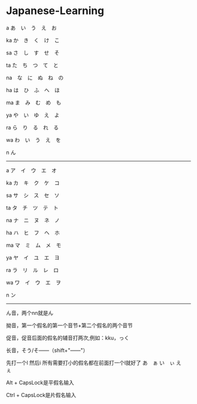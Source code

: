 # Japanese-Learning
a   あ　い　う　え　お

ka  か　き　く　け　こ

sa  さ　し　す　せ　そ

ta  た　ち　つ　て　と

na　な　に　ぬ　ね　の

ha  は　ひ　ふ　へ　ほ

ma  ま　み　む　め　も

ya  や　い　ゆ　え　よ

ra  ら　り　る　れ　る

wa  わ　い　う　え　を

n   ん


------------------------------------------------------------------


a ア　イ　ウ　エ　オ

ka カ　キ　ク　ケ　コ

sa サ　シ　ス　セ　ソ

ta タ　チ　ツ　テ　ト

na ナ　ニ　ヌ　ネ　ノ

ha ハ　ヒ　フ　ヘ　ホ

ma マ　ミ　ム　メ　モ

ya ヤ　イ　ユ　エ　ヨ

ra ラ　リ　ル　レ　ロ

wa ワ　イ　ウ　エ　ヲ

n ン

----------------------------------------------------------------

ん音，两个nn就是ん

拗音，第一个假名的第一个音节+第二个假名的两个音节

促音，促音后面的假名的辅音打两次,例如：kku，っく

长音，そう/そ——（shift+"——"）


先打一个l 然后i 所有需要打小的假名都在前面打一个l就好了
あ　ぁ
い　ぃ
え　ぇ




Alt  + CapsLock是平假名输入

Ctrl + CapsLock是片假名输入





